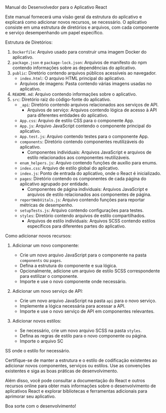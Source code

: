 Manual do Desenvolvedor para o Aplicativo React

Este manual fornecerá uma visão geral da estrutura do aplicativo e explicará como adicionar novos recursos, se necessário. O aplicativo consiste em uma estrutura de diretórios e arquivos, com cada componente e serviço desempenhando um papel específico.

Estrutura de Diretórios:

1. `Dockerfile`: Arquivo usado para construir uma imagem Docker do aplicativo.
2. `package.json` e `package-lock.json`: Arquivos de manifesto do npm contendo informações sobre as dependências do aplicativo.
3. `public`: Diretório contendo arquivos públicos acessíveis ao navegador.
   - `index.html`: O arquivo HTML principal do aplicativo.
   - Arquivos de imagens: Pasta contendo várias imagens usadas no aplicativo.
4. `README.md`: Arquivo contendo informações sobre o aplicativo.
5. `src`: Diretório raiz do código-fonte do aplicativo.
   - `_api`: Diretório contendo arquivos relacionados aos serviços de API.
     - Arquivos de serviço: Arquivos contendo lógica de acesso à API para diferentes entidades do aplicativo.
   - `App.css`: Arquivo de estilo CSS para o componente App.
   - `App.js`: Arquivo JavaScript contendo o componente principal do aplicativo.
   - `App.test.js`: Arquivo contendo testes para o componente App.
   - `components`: Diretório contendo componentes reutilizáveis do aplicativo.
     - Componentes individuais: Arquivos JavaScript e arquivos de estilo relacionados aos componentes reutilizáveis.
   - `enum_helpers.js`: Arquivo contendo funções de auxílio para enums.
   - `index.css`: Arquivo de estilo global do aplicativo.
   - `index.js`: Ponto de entrada do aplicativo, onde o React é inicializado.
   - `pages`: Diretório contendo os componentes de cada página do aplicativo agrupado por entidade.
     - Componentes de página individuais: Arquivos JavaScript e arquivos de estilo relacionados aos componentes de página.
   - `reportWebVitals.js`: Arquivo contendo funções para reportar métricas de desempenho.
   - `setupTests.js`: Arquivo contendo configurações para testes.
   - `styles`: Diretório contendo arquivos de estilo compartilhados.
     - Arquivos de estilo individuais: Arquivos SCSS contendo estilos específicos para diferentes partes do aplicativo.

Como adicionar novos recursos:

1. Adicionar um novo componente:
   - Crie um novo arquivo JavaScript para o componente na pasta `components` ou `pages`.
   - Defina a estrutura do componente e sua lógica.
   - Opcionalmente, adicione um arquivo de estilo SCSS correspondente para estilizar o componente.
   - Importe e use o novo componente onde necessário.

2. Adicionar um novo serviço de API:
   - Crie um novo arquivo JavaScript na pasta `api` para o novo serviço.
   - Implemente a lógica necessária para acessar a API.
   - Importe e use o novo serviço de API em componentes relevantes.

3. Adicionar novos estilos:
   - Se necessário, crie um novo arquivo SCSS na pasta `styles`.
   - Defina as regras de estilo para o novo componente ou página.
   - Importe o arquivo SC

SS onde o estilo for necessário.

Certifique-se de manter a estrutura e o estilo de codificação existentes ao adicionar novos componentes, serviços ou estilos. Use as convenções existentes e siga as boas práticas de desenvolvimento.

Além disso, você pode consultar a documentação do React e outros recursos online para obter mais informações sobre o desenvolvimento de aplicativos React e explorar bibliotecas e ferramentas adicionais para aprimorar seu aplicativo.

Boa sorte com o desenvolvimento!